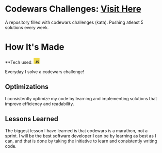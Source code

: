# Codewars Challenges: <a target="_blank" href="https://www.codewars.com/users/Dsmit" >Visit Here</a> 
A repository filled with codewars challenges (kata). Pushing atleast 5 solutions every week.

# How It's Made

**Tech used: <a href="https://developer.mozilla.org/en-US/docs/Web/JavaScript" target="_blank" rel="noreferrer"> <img src="https://raw.githubusercontent.com/devicons/devicon/master/icons/javascript/javascript-original.svg" alt="javascript" width="20" height="20"/> </a>

Everyday I solve a codewars challenge!

## Optimizations

I consistently optimize my code by learning and implementing solutions that improve efficiency and readability.

## Lessons Learned

The biggest lesson I have learned is that codewars is a marathon, not a sprint. I will be the best software developer I can be by learning as best as I can, and that is done by taking the initiative to learn and consistently writing code.
